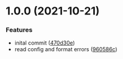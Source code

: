 # 1.0.0 (2021-10-21)


### Features

* inital commit ([470d30e](https://github.com/Pixelmatters/ts-check-filter/commit/470d30ea84d6c64921056f28cef0d72bfd4f9d6e))
* read config and format errors ([960586c](https://github.com/Pixelmatters/ts-check-filter/commit/960586ce954027a73f04ce9bd4323ec2a1022e85))
